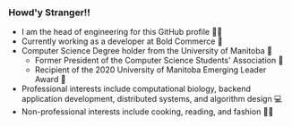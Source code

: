 ### Howd'y Stranger!!

- I am the head of engineering for this GitHub profile :man_technologist:
- Currently working as a developer at Bold Commerce 🛒
-  Computer Science Degree holder from the University of Manitoba :school:
    - Former President of the Computer Science Students' Association :rocket:
    - Recipient of the 2020 University of Manitoba Emerging Leader Award :medal_sports:
- Professional interests include computational biology, backend application development, distributed systems, and algorithm design :computer:
- Non-professional interests include cooking, reading, and fashion :man_cook:
